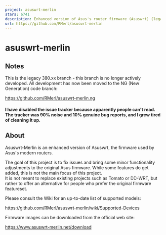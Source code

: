 ```yaml
---
project: asuswrt-merlin
stars: 6741
description: Enhanced version of Asus's router firmware (Asuswrt) (legacy code base)
url: https://github.com/RMerl/asuswrt-merlin
---
```


asuswrt-merlin
==============

Notes
-----

This is the legacy 380.xx branch - this branch is no longer actively developed. All development has now been moved to the NG (New Generation) code branch:

https://github.com/RMerl/asuswrt-merlin.ng

#### I have disabled the issue tracker because apparently people can't read. The tracker was 90% noise and 10% genuine bug reports, and I grew tired of cleaning it up.

About
-----

Asuswrt-Merlin is an enhanced version of Asuswrt, the firmware used by Asus's modern routers.

The goal of this project is to fix issues and bring some minor functionality adjustments to the original Asus firmware. While some features do get added, this is not the main focus of this project.  
It is not meant to replace existing projects such as Tomato or DD-WRT, but rather to offer an alternative for people who prefer the original firmware featureset.

Please consult the Wiki for an up-to-date list of supported models:

https://github.com/RMerl/asuswrt-merlin/wiki/Supported-Devices

Firmware images can be downloaded from the official web site:

https://www.asuswrt-merlin.net/download

